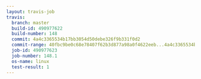 ```yaml
---
layout: travis-job
travis:
  branch: master
  build-id: 490977622
  build-number: 148
  commit: 4a4c3365534b17bb3054d50debe326f9b331f0d2
  commit-range: 40fbc9be0c68e78407f62b3d877a98a0f4622eeb...4a4c3365534b17bb3054d50debe326f9b331f0d2
  job-id: 490977623
  job-number: 148.1
  os-name: linux
  test-result: 1
---
```

